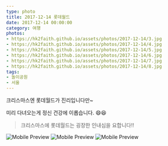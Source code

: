 ```yaml
---
type: photo
title: 2017-12-14 롯데월드
date: 2017-12-14 00:00:00
category: 여행
photos:
- https://hk2faith.github.io/assets/photos/2017-12-14/3.jpg
- https://hk2faith.github.io/assets/photos/2017-12-14/4.jpg
- https://hk2faith.github.io/assets/photos/2017-12-14/5.jpg
- https://hk2faith.github.io/assets/photos/2017-12-14/6.jpg
- https://hk2faith.github.io/assets/photos/2017-12-14/7.jpg
- https://hk2faith.github.io/assets/photos/2017-12-14/8.jpg
tags:
- 놀이공원
- 서울
---
```


크리스마스엔 롯데월드가 진리입니다만~ 

<!-- more -->

미리 다녀오는게 정신 건강에 이롭습니다. :smile::laughing:

> 크리스마스에 롯데월드는 굉장한 인내심을 요합니다!!

![Mobile Preview](https://hk2faith.github.io/assets/photos/2017-12-14/1.jpg)
![Mobile Preview](https://hk2faith.github.io/assets/photos/2017-12-14/2.jpg)
![Mobile Preview](https://hk2faith.github.io/assets/photos/2017-12-14/9.jpg)